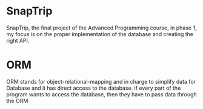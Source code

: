 # SnapTrip
SnapTrip, the final project of the Advanced Programming course, in phase 1, my focus is on the proper implementation of the database and creating the right API.

# ORM
ORM stands for object-relational-mapping and in charge to simplify data for Database and it has direct access to the database. if every part of the program wants to access the database, then they have to pass data through the ORM
